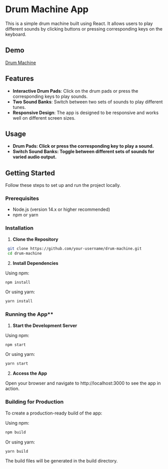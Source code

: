 # Drum Machine App

This is a simple drum machine built using React. It allows users to play different sounds by clicking buttons or pressing corresponding keys on the keyboard.

## Demo

[Drum Machine](https://ahmed-niyaz.github.io/drum-machine-react-app/)

## Features

- **Interactive Drum Pads**: Click on the drum pads or press the corresponding keys to play sounds.
- **Two Sound Banks**: Switch between two sets of sounds to play different tunes.
- **Responsive Design**: The app is designed to be responsive and works well on different screen sizes.

## Usage

- **Drum Pads: Click or press the corresponding key to play a sound.**
- **Switch Sound Banks: Toggle between different sets of sounds for varied audio output.**

## Getting Started

Follow these steps to set up and run the project locally.

### Prerequisites

- Node.js (version 14.x or higher recommended)
- npm or yarn

### Installation

1. **Clone the Repository**

  ```bash
   git clone https://github.com/your-username/drum-machine.git
   cd drum-machine
   ```
   
2. **Install Dependencies**

  Using npm:

  ```bash
  npm install
  ```
  Or using yarn:

  ```bash
  yarn install
  ```

### Running the App**

1. **Start the Development Server**

Using npm:

  ```bash
  npm start
  ```

Or using yarn:

  ```bash
  yarn start
  ```

2. **Access the App**

Open your browser and navigate to http://localhost:3000 to see the app in action.

### Building for Production
To create a production-ready build of the app:

Using npm:

  ```bash
  npm build
  ```

Or using yarn:

  ```bash
  yarn build
  ```

The build files will be generated in the build directory.
